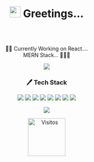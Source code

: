 <h1 align="center"><img src="https://github.com/TheDudeThatCode/TheDudeThatCode/blob/master/Assets/Hi.gif" width="29px">  Greetings...</h1>
<br>
<!-- <p align="center" ><img src="Sally.gif" ></p> -->
<!-- <p align="center" style="width: 50%">Forward thinking having interpersonal skills looking to join a progressive organization to utilize my technical skills and also to engage in learning new technologies which will be beneficial for both the organization and me.</p> -->
<br>
<p align="center"> 👨‍💻 Currently Working on React.... <br> MERN Stack... 🤔🤔😄 </p>
<p align="center"> <img src="https://github-readme-stats.vercel.app/api?username=rohankarankot&amp;theme=tokyonight&amp;show_icons=true&amp;hide=contribs,prs"> </p>


<div >
<h3 align="center"> 🖊 Tech Stack</h3>
<p align="center">
	<img src="https://img.shields.io/badge/-HTML5-%23E44D27?style=flat-square&logo=html5&logoColor=ffffff">
	<img src="https://img.shields.io/badge/-CSS3-%231572B6?style=flat-square&logo=css3" >
  	<img src="https://img.shields.io/badge/-JavaScript-%23F7DF1C?style=flat-square&amp;logo=javascript&amp;logoColor=000000&amp;labelColor=%23FFCE5A&amp;color=%23FFCE5A">
	<img src="https://img.shields.io/badge/-React-%23282C34?style=flat-square&logo=react" >
	<img src="https://img.shields.io/badge/-Python-%2277777777?style=flat-square&logo=python&color=23FFCE5A" >
	<img src="https://img.shields.io/badge/-Git-%23F05032?style=flat-square&logo=git&logoColor=%23ffffff" >
	<img src="https://img.shields.io/badge/node.js%20-%23339933.svg?&style=flat-squar&logo=node&logoColor=white" >
	<img src="https://img.shields.io/badge/-VSCode-%23007ACC?style=flat-square&logo=visual-studio-code" >
	


</p>
</div>

  
  <p align="center"> <img align="center" src="https://github-readme-stats.vercel.app/api/top-langs/?username=rohankarankot&show_icons=true&theme=tokyonight&layout=compact" />  </p>

  <p align="center">
  <img alt="Visitos" src="https://visitor-badge.glitch.me/badge?page_id=rohankarankot" width="100px" align="middle">
</p>
	
